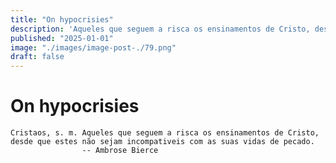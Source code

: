 ```yaml
---
title: "On hypocrisies"
description: 'Aqueles que seguem a risca os ensinamentos de Cristo, desde que estes não sejam incompativeis with as suas vidas de pecado. -- Ambrose B'
published: "2025-01-01"
image: "./images/image-post-./79.png"
draft: false
---
```


# On hypocrisies

``` quote
Cristaos, s. m. Aqueles que seguem a risca os ensinamentos de Cristo, desde que estes não sejam incompativeis com as suas vidas de pecado.
                -- Ambrose Bierce
```
